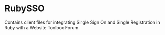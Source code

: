 RubySSO
=======

Contains client files for integrating Single Sign On and Single Registration in Ruby with a Website Toolbox Forum.
